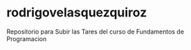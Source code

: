# rodrigovelasquezquiroz
Repositorio para Subir las Tares del curso  de Fundamentos de Programacion
